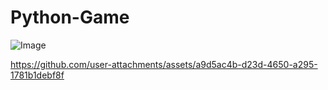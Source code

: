# Python-Game


![Image](https://github.com/user-attachments/assets/a0f983a7-b604-483c-b83c-cfc17b5304d5)


<!-- Uploading "Snake Game 2025-03-12 16-33-42.mp4"... -->

https://github.com/user-attachments/assets/a9d5ac4b-d23d-4650-a295-1781b1debf8f
